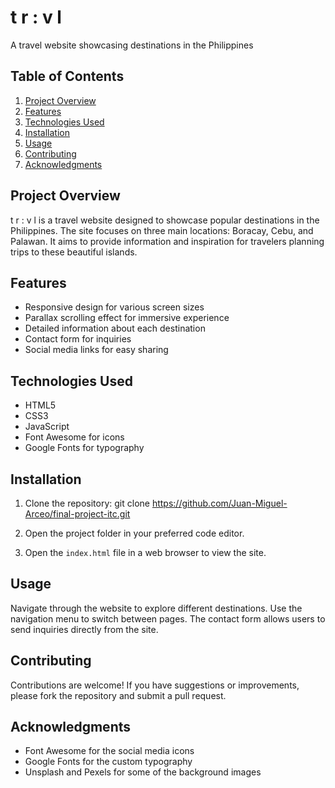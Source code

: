 # t r : v l

A travel website showcasing destinations in the Philippines

## Table of Contents

1. [Project Overview](#project-overview)
2. [Features](#features)
3. [Technologies Used](#technologies-used)
4. [Installation](#installation)
5. [Usage](#usage)
6. [Contributing](#contributing)
7. [Acknowledgments](#acknowledgments)

## Project Overview

t r : v l is a travel website designed to showcase popular destinations in the Philippines. The site focuses on three main locations: Boracay, Cebu, and Palawan. It aims to provide information and inspiration for travelers planning trips to these beautiful islands.

## Features

- Responsive design for various screen sizes
- Parallax scrolling effect for immersive experience
- Detailed information about each destination
- Contact form for inquiries
- Social media links for easy sharing

## Technologies Used

- HTML5
- CSS3
- JavaScript
- Font Awesome for icons
- Google Fonts for typography

## Installation

1. Clone the repository:
git clone https://github.com/Juan-Miguel-Arceo/final-project-itc.git


2. Open the project folder in your preferred code editor.

3. Open the `index.html` file in a web browser to view the site.

## Usage

Navigate through the website to explore different destinations. Use the navigation menu to switch between pages. The contact form allows users to send inquiries directly from the site.

## Contributing

Contributions are welcome! If you have suggestions or improvements, please fork the repository and submit a pull request.

## Acknowledgments

- Font Awesome for the social media icons
- Google Fonts for the custom typography
- Unsplash and Pexels for some of the background images
